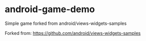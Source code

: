 # android-game-demo
Simple game forked from android/views-widgets-samples

Forked from: https://github.com/android/views-widgets-samples